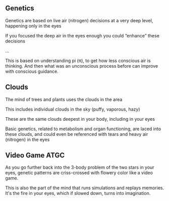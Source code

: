 ## Genetics

Genetics are based on live air (nitrogen) decisions at a very deep level, happening only in the eyes

If you focused the deep air in the eyes enough you could “enhance” these decisions

...

This is based on understanding pi (π), to get how less conscious air is thinking. And then what was an unconscious process before can improve with conscious guidance.

## Clouds

The mind of trees and plants uses the clouds in the area 

This includes individual clouds in the sky (puffy, vaporous, hazy)

These are the same clouds deepest in your body, including in your eyes 

Basic genetics, related to metabolism and organ functioning, are laced into these clouds, and could even be referenced with tears and heavy air (nitrogen) in the eyes

## Video Game ATGC

As you go further back into the 3-body problem of the two stars in your eyes, genetic patterns are criss-crossed with flowery color like a video game. 

This is also the part of the mind that runs simulations and replays memories. It's the fire in your eyes, which if slowed down, turns into imagination.